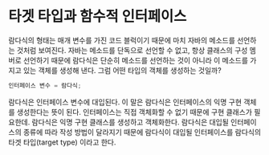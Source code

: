 # 타겟 타입과 함수적 인터페이스

람다식의 형태는 매개 변수를 가진 코드 블럭이기 때문에 마치 자바의 메소드를
선언하는 것처럼 보여진다. 자바는 메소드를 단독으로 선언할 수 없고, 항상
클래스의 구성 멤버로 선언하기 때문에 람다식은 단순히 메소드를 선언하는 것이 아니라
이 메소드를 가지고 있는 객체를 생성해 낸다. 그럼 어떤 타입의 객체를 생성하는 것일까?
```java
인터페이스 변수 = 람다식;
```

람다식은 인터페이스 변수에 대입된다. 이 말은 람다식은 인터페이스의 익명 구현 객체를
생성한다는 뜻이 된다. 인터페이스는 직접 객체화할 수 없기 때문에 구현 클래스가 필요한데.
람다식은 익명 구현 클래스를 생성하고 객체화한다. 람다식은 대입될 인터페이스의 종류에
따라 작성 방법이 달라지기 때문에 람다식이 대입될 인터페이스를 람다식의 타겟 타입(target type)
이라고 한다. 

